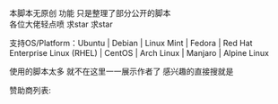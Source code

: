 本脚本无原创 功能 只是整理了部分公开的脚本</br>
各位大佬轻点喷 求star 求star</br>

支持OS/Platform：Ubuntu | Debian | Linux Mint | Fedora | Red Hat Enterprise Linux (RHEL) | CentOS | Arch Linux | Manjaro | Alpine Linux </br>

使用的脚本太多 就不在这里一一展示作者了 感兴趣的直接搜就是</br>

赞助商列表:
